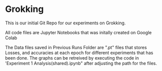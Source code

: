 # Grokking
This is our initial Git Repo for our experiments on Grokking. 

All code files are Jupyter Notebooks that was initally created on Google Colab 

The Data files saved in Previous Runs Folder are ".pt" files that stores Losses, and accuracies
at each epoch for different experiments that has been done.
The graphs can be retreived by executing the code in 'Experiment 1 Analysis(shared).ipynb" after adjusting the path for the files. 

